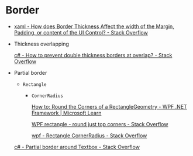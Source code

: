 # Border
- [xaml - How does Border Thickness Affect the width of the Margin, Padding, or content of the UI Control? - Stack Overflow](https://stackoverflow.com/questions/48602494/how-does-border-thickness-affect-the-width-of-the-margin-padding-or-content-of)

- Thickness overlapping

  [c# - How to prevent double thickness borders at overlap? - Stack Overflow](https://stackoverflow.com/questions/18448272/how-to-prevent-double-thickness-borders-at-overlap)

- Partial border
  - `Rectangle`
    - `CornerRadius`
      
      [How to: Round the Corners of a RectangleGeometry - WPF .NET Framework | Microsoft Learn](https://learn.microsoft.com/en-us/dotnet/desktop/wpf/graphics-multimedia/how-to-round-the-corners-of-a-rectanglegeometry?view=netframeworkdesktop-4.8)

      [WPF rectangle - round just top corners - Stack Overflow](https://stackoverflow.com/questions/1697413/wpf-rectangle-round-just-top-corners)

      [wpf - Rectangle CornerRadius - Stack Overflow](https://stackoverflow.com/questions/27274535/rectangle-cornerradius)

  [c# - Partial border around Textbox - Stack Overflow](https://stackoverflow.com/questions/32157348/partial-border-around-textbox)